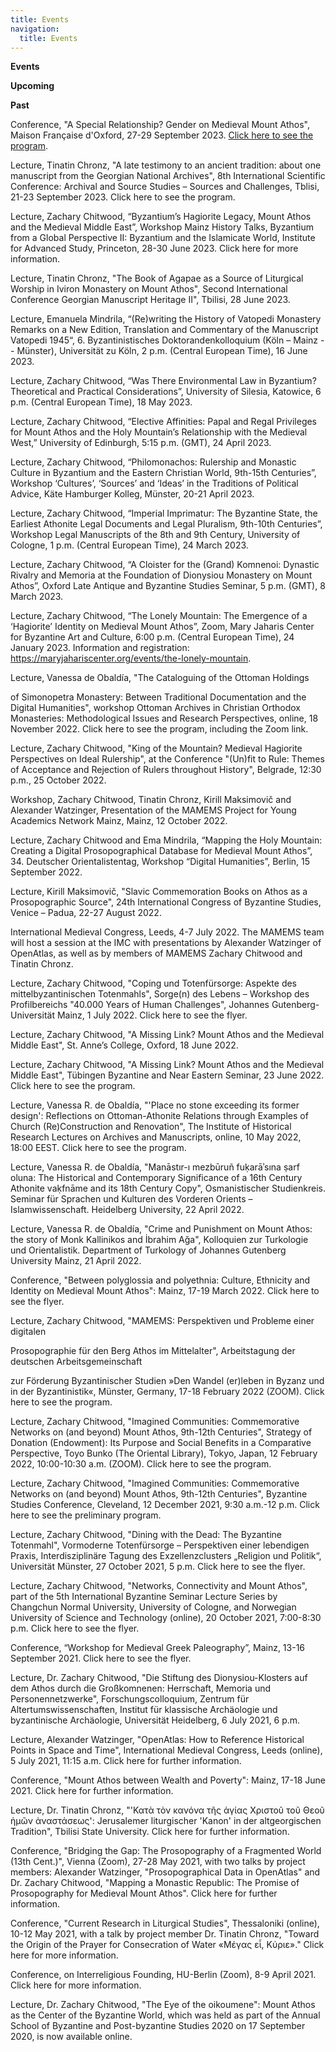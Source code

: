 ```yaml
---
title: Events
navigation:
  title: Events
---
```

**Events**

**Upcoming**

**Past**

Conference, "A Special Relationship? Gender on Medieval Mount Athos", Maison Française d'Oxford, 27-29 September 2023. [Click here to see the program](https://mamems.uni-mainz.de/files/2023/09/Athos-and-Gender-Program-Final.pdf).



Lecture, Tinatin Chronz, "A late testimony to an ancient tradition: about one manuscript from the Georgian National Archives", 8th International Scientific Conference: Archival and Source Studies – Sources and Challenges, Tblisi, 21-23 September 2023. Click here to see the program.



Lecture, Zachary Chitwood, “Byzantium’s Hagiorite Legacy, Mount Athos and the Medieval Middle East”, Workshop Mainz History Talks, Byzantium from a Global Perspective II: Byzantium and the Islamicate World, Institute for Advanced Study, Princeton, 28-30 June 2023. Click here for more information.



Lecture, Tinatin Chronz, "The Book of Agapae as a Source of Liturgical Worship in Iviron Monastery on Mount Athos", Second International Conference Georgian Manuscript Heritage II", Tbilisi, 28 June 2023.



Lecture, Emanuela Mindrila, “(Re)writing the History of Vatopedi Monastery Remarks on a New Edition, Translation and Commentary of the Manuscript Vatopedi 1945“, 6. Byzantinistisches Doktorandenkolloquium (Köln – Mainz -- Münster), Universität zu Köln, 2 p.m. (Central European Time), 16 June 2023.



Lecture, Zachary Chitwood, “Was There Environmental Law in Byzantium? Theoretical and Practical Considerations”, University of Silesia, Katowice, 6 p.m. (Central European Time), 18 May 2023.



Lecture, Zachary Chitwood, “Elective Affinities: Papal and Regal Privileges for Mount Athos and the Holy Mountain’s Relationship with the Medieval West,” University of Edinburgh, 5:15 p.m. (GMT), 24 April 2023.



Lecture, Zachary Chitwood, “Philomonachos: Rulership and Monastic Culture in Byzantium and the Eastern Christian World, 9th-15th Centuries”, Workshop ‘Cultures’, ‘Sources’ and ‘Ideas’ in the Traditions of Political Advice, Käte Hamburger Kolleg, Münster, 20-21 April 2023.



Lecture, Zachary Chitwood, “Imperial Imprimatur: The Byzantine State, the Earliest Athonite Legal Documents and Legal Pluralism, 9th-10th Centuries”, Workshop Legal Manuscripts of the 8th and 9th Century, University of Cologne, 1 p.m. (Central European Time), 24 March 2023.



Lecture, Zachary Chitwood, “A Cloister for the (Grand) Komnenoi: Dynastic Rivalry and Memoria at the Foundation of Dionysiou Monastery on Mount Athos”, Oxford Late Antique and Byzantine Studies Seminar, 5 p.m. (GMT), 8 March 2023.



Lecture, Zachary Chitwood, “The Lonely Mountain: The Emergence of a ‘Hagiorite’ Identity on Medieval Mount Athos”, Zoom, Mary Jaharis Center for Byzantine Art and Culture, 6:00 p.m. (Central European Time), 24 January 2023. Information and registration: https://maryjahariscenter.org/events/the-lonely-mountain.



Lecture, Vanessa de Obaldía, "The Cataloguing of the Ottoman Holdings

of Simonopetra Monastery: Between Traditional Documentation and the Digital Humanities", workshop Ottoman Archives in Christian Orthodox Monasteries: Methodological Issues and Research Perspectives, online, 18 November 2022. Click here to see the program, including the Zoom link.



Lecture, Zachary Chitwood, "King of the Mountain? Medieval Hagiorite Perspectives on Ideal Rulership", at the Conference "(Un)fit to Rule: Themes of Acceptance and Rejection of Rulers throughout History", Belgrade, 12:30 p.m., 25 October 2022.



Workshop, Zachary Chitwood, Tinatin Chronz, Kirill Maksimovič and Alexander Watzinger, Presentation of the MAMEMS Project for Young Academics Network Mainz, Mainz, 12 October 2022.



Lecture, Zachary Chitwood and Ema Mindrila, “Mapping the Holy Mountain: Creating a Digital Prosopographical Database for Medieval Mount Athos”, 34. Deutscher Orientalistentag, Workshop “Digital Humanities”, Berlin, 15 September 2022.



Lecture, Kirill Maksimovič, "Slavic Commemoration Books on Athos as a Prosopographic Source", 24th International Congress of Byzantine Studies, Venice – Padua, 22-27 August 2022.



International Medieval Congress, Leeds, 4-7 July 2022. The MAMEMS team will host a session at the IMC with presentations by Alexander Watzinger of OpenAtlas, as well as by members of MAMEMS Zachary Chitwood and Tinatin Chronz.



Lecture, Zachary Chitwood, "Coping und Totenfürsorge: Aspekte des mittelbyzantinischen Totenmahls", Sorge(n) des Lebens – Workshop des Profilbereichs "40.000 Years of Human Challenges", Johannes Gutenberg-Universität Mainz, 1 July 2022. Click here to see the flyer.



Lecture, Zachary Chitwood, "A Missing Link? Mount Athos and the Medieval Middle East", St. Anne’s College, Oxford, 18 June 2022.



Lecture, Zachary Chitwood, "A Missing Link? Mount Athos and the Medieval Middle East", Tübingen Byzantine and Near Eastern Seminar, 23 June 2022. Click here to see the program.



Lecture, Vanessa R. de Obaldía, "'Place no stone exceeding its former design': Reflections on Ottoman-Athonite Relations through Examples of Church (Re)Construction and Renovation", The Institute of Historical Research Lectures on Archives and Manuscripts, online, 10 May 2022, 18:00 EEST. Click here to see the program.



Lecture, Vanessa R. de Obaldía, "Manāstır-ı mezbūruñ fuḳarāʾsına ṣarf oluna: The Historical and Contemporary Significance of a 16th Century Athonite vaḳfnāme and its 18th Century Copy", Osmanistischer Studienkreis. Seminar für Sprachen und Kulturen des Vorderen Orients – Islamwissenschaft. Heidelberg University, 22 April 2022.



Lecture, Vanessa R. de Obaldía, "Crime and Punishment on Mount Athos: the story of Monk Kallinikos and İbrahim Ağa", Kolloquien zur Turkologie und Orientalistik. Department of Turkology of Johannes Gutenberg University Mainz, 21 April 2022.



Conference, "Between polyglossia and polyethnia: Culture, Ethnicity and Identity on Medieval Mount Athos": Mainz, 17-19 March 2022. Click here to see the flyer.



Lecture, Zachary Chitwood, "MAMEMS: Perspektiven und Probleme einer digitalen

Prosopographie für den Berg Athos im Mittelalter", Arbeitstagung der deutschen Arbeitsgemeinschaft

zur Förderung Byzantinischer Studien »Den Wandel (er)leben in Byzanz und in der Byzantinistik«, Münster, Germany, 17-18 February 2022 (ZOOM). Click here to see the program.



Lecture, Zachary Chitwood, "Imagined Communities: Commemorative Networks on (and beyond) Mount Athos, 9th-12th Centuries", Strategy of Donation (Endowment): Its Purpose and Social Benefits in a Comparative Perspective, Toyo Bunko (The Oriental Library), Tokyo, Japan, 12 February 2022, 10:00-10:30 a.m. (ZOOM). Click here to see the program.



Lecture, Zachary Chitwood, "Imagined Communities: Commemorative Networks on (and beyond) Mount Athos, 9th-12th Centuries", Byzantine Studies Conference, Cleveland, 12 December 2021, 9:30 a.m.-12 p.m. Click here to see the preliminary program.



Lecture, Zachary Chitwood, "Dining with the Dead: The Byzantine Totenmahl", Vormoderne Totenfürsorge – Perspektiven einer lebendigen Praxis, Interdisziplinäre Tagung des Exzellenzclusters „Religion und Politik“, Universität Münster, 27 October 2021, 5 p.m. Click here to see the flyer.



Lecture, Zachary Chitwood, "Networks, Connectivity and Mount Athos", part of the 5th International Byzantine Seminar Lecture Series by Changchun Normal University, University of Cologne, and Norwegian University of Science and Technology (online), 20 October 2021, 7:00-8:30 p.m. Click here to see the flyer.



Conference, “Workshop for Medieval Greek Paleography”, Mainz, 13-16 September 2021. Click here to see the flyer.



Lecture, Dr. Zachary Chitwood, "Die Stiftung des Dionysiou-Klosters auf dem Athos durch die Großkomnenen: Herrschaft, Memoria und Personennetzwerke", Forschungscolloquium, Zentrum für Altertumswissenschaften, Institut für klassische Archäologie und byzantinische Archäologie, Universität Heidelberg, 6 July 2021, 6 p.m.



Lecture, Alexander Watzinger, "OpenAtlas: How to Reference Historical Points in Space and Time", International Medieval Congress, Leeds (online), 5 July 2021, 11:15 a.m. Click here for further information.



Conference, "Mount Athos between Wealth and Poverty": Mainz, 17-18 June 2021. Click here for further information.



Lecture, Dr. Tinatin Chronz, "'Κατὰ τὸν κανόνα τῆς ἁγίας Χριστοῦ τοῦ Θεοῦ ἡμῶν ἀναστάσεως': Jerusalemer liturgischer 'Kanon' in der altgeorgischen Tradition", Tbilisi State University. Click here for further information.



Conference, "Bridging the Gap: The Prosopography of a Fragmented World (13th Cent.)", Vienna (Zoom), 27-28 May 2021, with two talks by project members: Alexander Watzinger, "Prosopographical Data in OpenAtlas" and Dr. Zachary Chitwood, "Mapping a Monastic Republic: The Promise of Prosopography for Medieval Mount Athos". Click here for further information.



Conference, "Current Research in Liturgical Studies", Thessaloniki (online), 10-12 May 2021, with a talk by project member Dr. Tinatin Chronz, "Toward the Origin of the Prayer for Consecration of Water «Μέγας εἶ, Κύριε»." Click here for more information.



Conference, on Interreligious Founding, HU-Berlin (Zoom), 8-9 April 2021. Click here for more information.



Lecture, Dr. Zachary Chitwood, "The Eye of the oikoumene": Mount Athos as the Center of the Byzantine World, which was held as part of the Annual School of Byzantine and Post-byzantine Studies 2020 on 17 September 2020, is now available online.
